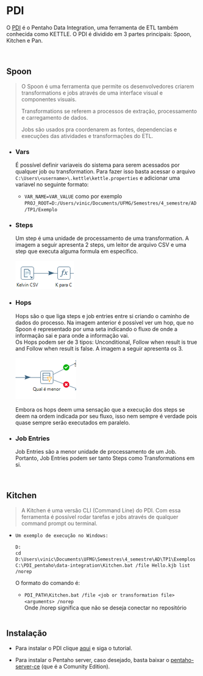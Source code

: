 # PDI
O [PDI](https://help.hitachivantara.com/Documentation/Pentaho/9.3/Products/Pentaho_Data_Integration) é o Pentaho Data Integration, uma ferramenta de ETL também conhecida como KETTLE. O PDI é dividido em 3 partes principais: Spoon, Kitchen e Pan.

</br>  

## Spoon
>O Spoon é uma ferramenta que permite os desenvolvedores criarem transformations e jobs através de uma interface visual e componentes visuais.  
>
>Transformations se referem a processos de extração, processamento e carregamento de dados.  
>
>Jobs são usados pra coordenarem as fontes, dependencias e execuções das atividades e transformações do ETL.

* ### Vars
  É possível definir variaveis do sistema para serem acessados por qualquer job ou transformation. Para fazer isso basta acessar o arquivo
  `C:\Users\<username>\.kettle\kettle.properties` e adicionar uma variavel no seguinte formato:
  * `VAR_NAME=VAR_VALUE` como por exemplo `PROJ_ROOT=D:/Users/vinic/Documents/UFMG/Semestres/4_semestre/AD/TP1/Exemplo`

* ### Steps
  Um step é uma unidade de processamento de uma transformation. A imagem a seguir apresenta 2 steps, um leitor de arquivo CSV e uma step que executa alguma formula em específico.  
  </br><img src="./img/Steps.png"></br>  
* ### Hops  
  Hops são o que liga steps e job entries entre si criando o caminho de dados do processo. Na imagem anterior é possível ver um hop, que no Spoon é representado por uma seta indicando o fluxo de onde a informação sai e para onde a informação vai.  
  Os Hops podem ser de 3 tipos: Unconditional, Follow when result is true and Follow when result is false. A imagem a seguir apresenta os 3.  
  </br><img src="./img/Hops.png"></br>  
  Embora os hops deem uma sensação que a execução dos steps se deem na ordem indicada por seu fluxo, isso nem sempre é verdade pois quase sempre serão executados em paralelo.
* ### Job Entries
  Job Entries são a menor unidade de processamento de um Job. Portanto, Job Entries podem ser tanto Steps como Transformations em si.

</br>  

## Kitchen
>A Kitchen é uma versão CLI (Command Line) do PDI. Com essa ferramenta é possível rodar tarefas e jobs através de qualquer command prompt ou terminal.  
* `Um exemplo de execução no Windows:`
  ```
  D:
  cd D:\Users\vinic\Documents\UFMG\Semestres\4_semestre\AD\TP1\Exemplos 
  C:\PDI_pentaho\data-integration\Kitchen.bat /file Hello.kjb list /norep  
  ```  
  O formato do comando é:  
    * `PDI_PATH\Kitchen.bat /file <job or transformation file> <arguments> /norep`  
    Onde /norep significa que não se deseja conectar no repositório

  </br>
## Instalação
* Para instalar o PDI clique [aqui](https://www.ericknishimoto.com.br/como-instalar-o-pentaho-data-integration-pdi-no-windows/) e siga o tutorial.

* Para instalar o Pentaho server, caso desejado, basta baixar o [pentaho-server-ce](https://sourceforge.net/projects/pentaho/files/Pentaho-9.3/server/) (que é a Comunity Edition).